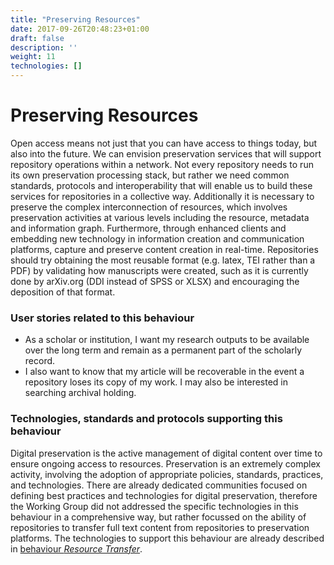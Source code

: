 ```yaml
---
title: "Preserving Resources"
date: 2017-09-26T20:48:23+01:00
draft: false
description: ''
weight: 11
technologies: []
---
```


# Preserving Resources
Open access means not just that you can have access to things today, but also into the future. We can envision preservation services that will support repository operations within a network. Not every repository needs to run its own preservation processing stack, but rather we need common standards, protocols and interoperability that will enable us to build these services for repositories in a collective way. Additionally it is necessary to preserve the complex interconnection of resources, which involves preservation activities at various levels including the resource, metadata and information graph. Furthermore, through enhanced clients and embedding new technology in information creation and communication platforms, capture and preserve content creation in real-time. Repositories should try obtaining the most reusable format (e.g. latex, TEI rather than a PDF) by validating how manuscripts were created, such as it is currently done by arXiv.org (DDI instead of SPSS or XLSX) and encouraging the deposition of that format.  

### User stories related to this behaviour
* As a scholar or institution, I want my research outputs to be available over the long term and remain as a permanent part of the scholarly record.
* I also want to know that my article will be recoverable in the event a repository loses its copy of my work. I may also be interested in searching archival holding.


### Technologies, standards and protocols supporting this behaviour
Digital preservation is the active management of digital content over time to ensure ongoing access to resources. Preservation is an extremely complex activity, involving the adoption of appropriate policies, standards, practices, and technologies. There are already dedicated communities focused on defining best practices and technologies for digital preservation, therefore the Working Group did not addressed the specific technologies in this behaviour in a comprehensive way, but rather focussed on the ability of repositories to transfer full text content from repositories to preservation platforms. The technologies to support this behaviour are already described in [behaviour *Resource Transfer*](/behaviour/resource-transfer/). 

